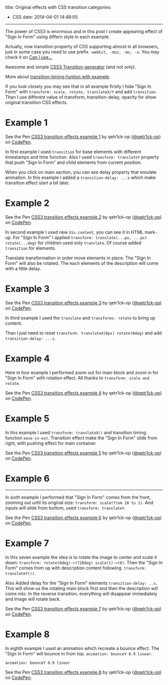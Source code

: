 title: Original effects with CSS transition
categories:
  - CSS
date: 2014-04-01 14:48:05
---

The power of CSS3 is enormous and in this post I create appearing effect of "Sign In Form" using differn style in each example.

<!--more-->

<!--toc-->

Actually, now transition property of CSS supporting almost in all browsers, just in some case you need to use prefix `-webkit, -moz, -ms, -o`. You may check it on [Can I use...](http://caniuse.com/#search=transition "Can I use...")

Awesome and simple [CSS3 Transition generator](http://css3generator.com/ "css3generator.com") (and not only).

More about [transition-timing-funtion with example](https://developer.mozilla.org/en-US/docs/Web/CSS/transition-timing-function "transition-timing-function").

If you look closely you may see that in all example firstly I hide "Sign In Form" with `transform: scale, rotate, translateX/Y` and add `transition`. Than I use different value of transform, transition-delay, opacity for show original transition CSS effects.

# Example 1

<p data-height="268" data-theme-id="10606" data-slug-hash="gwJsh" data-default-tab="result" data-user="qetr1ck-op" class='codepen'>See the Pen <a href='http://codepen.io/qetr1ck-op/pen/gwJsh/'>CSS3 transition effects example 1</a> by qetr1ck-op (<a href='http://codepen.io/qetr1ck-op'>@qetr1ck-op</a>) on <a href='http://codepen.io'>CodePen</a>.</p>

<script async src="//assets.codepen.io/assets/embed/ei.js"></script>

In first example I used `transition` for base elements with different timestamps and time function. Also I used `transform: translateY` property that push "Sign In Form" and child elements from current position.

When you click on main section, you can see delay property that emulate animation. In this example I added a `transition-delay: ...s` which make transition effect start a bit later.

# Example 2

<p data-height="268" data-theme-id="10606" data-slug-hash="wlxGq" data-default-tab="result" data-user="qetr1ck-op" class='codepen'>See the Pen <a href='http://codepen.io/qetr1ck-op/pen/wlxGq/'>CSS3 transition effects example 2</a> by qetr1ck-op (<a href='http://codepen.io/qetr1ck-op'>@qetr1ck-op</a>) on <a href='http://codepen.io'>CodePen</a>.</p>

In second example I used new `div.content`, you can see it in HTML mark-up. For "Sign In Form" I applied `transform: translate(...px, ...px) rotate(...deg)` for children used only `translate`. Of course added `transition` for elements.

Translate transformation in order move elements in place. The "Sign In Form" will also be rotated. The each elements of the description will come with a little delay.

# Example 3

<p data-height="270" data-theme-id="10606" data-slug-hash="tLaic" data-default-tab="result" data-user="qetr1ck-op" class='codepen'>See the Pen <a href='http://codepen.io/qetr1ck-op/pen/tLaic/'>CSS3 transition effects example 3</a> by qetr1ck-op (<a href='http://codepen.io/qetr1ck-op'>@qetr1ck-op</a>) on <a href='http://codepen.io'>CodePen</a>.</p>

In third example I used the `translate` and  `transforms: rotate` to bring up content.

Than I just need to reset `transform: translateX(0px) rotate(0deg)` and add `transition-delay: ...s`.

# Example 4

Here in four example I performed zoom out for main block and zoom in for "Sign In Form" with rotation effect. All thanks to `transform: scale and rotate`.

<p data-height="266" data-theme-id="10606" data-slug-hash="aGqou" data-default-tab="result" data-user="qetr1ck-op" class='codepen'>See the Pen <a href='http://codepen.io/qetr1ck-op/pen/aGqou/'>CSS3 transition effects example 4</a> by qetr1ck-op (<a href='http://codepen.io/qetr1ck-op'>@qetr1ck-op</a>) on <a href='http://codepen.io'>CodePen</a>.</p>

# Example 5

In this example I used `transform: translateX()` and transition timing function `ease-in-out`. Transition effect make the "Sign In Form" slide from right, with pushing effect for main container.

<p data-height="268" data-theme-id="10606" data-slug-hash="Jbzvm" data-default-tab="result" data-user="qetr1ck-op" class='codepen'>See the Pen <a href='http://codepen.io/qetr1ck-op/pen/Jbzvm/'>CSS3 transition effects example 5</a> by qetr1ck-op (<a href='http://codepen.io/qetr1ck-op'>@qetr1ck-op</a>) on <a href='http://codepen.io'>CodePen</a>.</p>

# Example 6

* * *

In sixth example I performed that "Sign In Form" comes from the front, zooming out until its original size: `transform: scale(from 10 to 1)`. And inputs will slide from bottom, used `transform: translateY`.

<p data-height="271" data-theme-id="10606" data-slug-hash="Deijo" data-default-tab="result" data-user="qetr1ck-op" class='codepen'>See the Pen <a href='http://codepen.io/qetr1ck-op/pen/Deijo/'>CSS3 transition effects example 6</a> by qetr1ck-op (<a href='http://codepen.io/qetr1ck-op'>@qetr1ck-op</a>) on <a href='http://codepen.io'>CodePen</a>.</p>

# Example 7

In this seven example the idea is to rotate the image to center and scale it down: `transform: rotate(0deg)->(720deg) scale(1)->(0)`. Then the "Sign In Form" comes from up with description content following. `transform: translateY())`.

Also Added delay for the "Sign In Form" elements `transition-delay: ..s`. This will show us the rotating main block first and then the description will come into. In the reverse transition, everything will disappear immediately and image will rotate back.

<p data-height="268" data-theme-id="10606" data-slug-hash="pIrwa" data-default-tab="result" data-user="qetr1ck-op" class='codepen'>See the Pen <a href='http://codepen.io/qetr1ck-op/pen/pIrwa/'>CSS3 transition effects example 7</a> by qetr1ck-op (<a href='http://codepen.io/qetr1ck-op'>@qetr1ck-op</a>) on <a href='http://codepen.io'>CodePen</a>.</p>

# Example 8

In eighth example I used an animation which recreate a bounce effect. The "Sign In Form" will bounce in from top. `animation: bounceY 0.9 linear`.

```
animation: bounceY 0.9 linear
```

<p data-height="277" data-theme-id="10606" data-slug-hash="veLhG" data-default-tab="result" data-user="qetr1ck-op" class='codepen'>See the Pen <a href='http://codepen.io/qetr1ck-op/pen/veLhG/'>CSS3 transition effects example 8</a> by qetr1ck-op (<a href='http://codepen.io/qetr1ck-op'>@qetr1ck-op</a>) on <a href='http://codepen.io'>CodePen</a>.</p>


